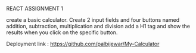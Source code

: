 REACT ASSIGNMENT 1

create a basic calculator.
Create 2 input fields 
and four buttons named addition, subtraction, multiplication and division
add a H1 tag and show the results when you click on the specific button.

Deployment link : https://github.com/palbijewar/My-Calculator
